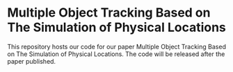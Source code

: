 # Multiple Object Tracking Based on The Simulation of Physical Locations

This repository hosts our code for our paper Multiple Object Tracking Based on The Simulation of Physical Locations.
The code will be released after the paper published.

